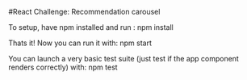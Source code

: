#React Challenge: Recommendation carousel

To setup, have npm installed and run :
    npm install

Thats it! Now you can run it with:
    npm start

You can launch a very basic test suite (just test if the app component renders correctly) with:
    npm test

